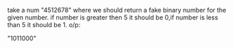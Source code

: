 take a num "4512678"
where we should return a fake binary number for the given number.
if number is greater then 5 it should be 0,if number is less than 5 it should be 1.
o/p:

"1011000" 
